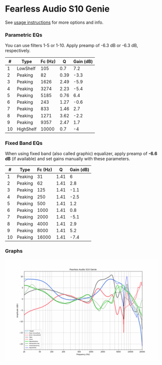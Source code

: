 # Fearless Audio S10 Genie
See [usage instructions](https://github.com/jaakkopasanen/AutoEq#usage) for more options and info.

### Parametric EQs
You can use filters 1-5 or 1-10. Apply preamp of -6.3 dB or -6.3 dB, respectively.

|   # | Type      |   Fc (Hz) |    Q |   Gain (dB) |
|-----|-----------|-----------|------|-------------|
|   1 | LowShelf  |       105 | 0.7  |         7.2 |
|   2 | Peaking   |        82 | 0.39 |        -3.3 |
|   3 | Peaking   |      1626 | 2.49 |        -5.9 |
|   4 | Peaking   |      3274 | 2.23 |        -5.4 |
|   5 | Peaking   |      5185 | 0.76 |         6.4 |
|   6 | Peaking   |       243 | 1.27 |        -0.6 |
|   7 | Peaking   |       833 | 1.46 |         2.7 |
|   8 | Peaking   |      1271 | 3.62 |        -2.2 |
|   9 | Peaking   |      9357 | 2.47 |         1.7 |
|  10 | HighShelf |     10000 | 0.7  |        -4   |

### Fixed Band EQs
When using fixed band (also called graphic) equalizer, apply preamp of **-6.6 dB** (if available) and set gains manually with these parameters.

|   # | Type    |   Fc (Hz) |    Q |   Gain (dB) |
|-----|---------|-----------|------|-------------|
|   1 | Peaking |        31 | 1.41 |         6   |
|   2 | Peaking |        62 | 1.41 |         2.8 |
|   3 | Peaking |       125 | 1.41 |        -1.1 |
|   4 | Peaking |       250 | 1.41 |        -2.5 |
|   5 | Peaking |       500 | 1.41 |         1.2 |
|   6 | Peaking |      1000 | 1.41 |         0.8 |
|   7 | Peaking |      2000 | 1.41 |        -5.1 |
|   8 | Peaking |      4000 | 1.41 |         2.9 |
|   9 | Peaking |      8000 | 1.41 |         5.2 |
|  10 | Peaking |     16000 | 1.41 |        -7.4 |

### Graphs
![](./Fearless%20Audio%20S10%20Genie.png)
